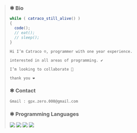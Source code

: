 > ### ✱ Bio
> ```javascript
> while ( catraco_still_alive() )
> {
>   code();
>   // eat();
>   // sleep();
> }
> ```
> `Hi I’m Catraco ☺, programmer with one year experience.`
> 
> `interested in all areas of programming. ✔️`
> 
> `I’m looking to collaborate 💞️`
>
> `thank you ❤️️`
> ### ✱ Contact
> `Gmail : gpx.zero.000@gmail.com`
> ### ✱ Programming Languages
> <p>
> <img src="https://img.icons8.com/fluency/96/null/c-programming.png"/>
> <img src="https://img.icons8.com/fluency/96/null/c-plus-plus-logo.png"/>
> <img src="https://img.icons8.com/color/96/null/python--v1.png"/>
> <img src="https://img.icons8.com/color/96/null/javascript--v1.png"/>
> </p>
